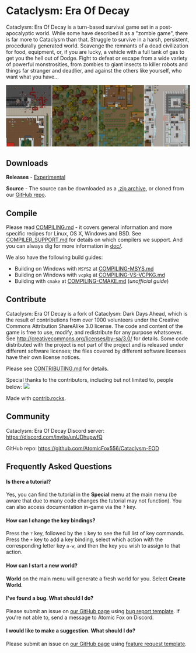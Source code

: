 # Cataclysm: Era Of Decay

Cataclysm: Era Of Decay is a turn-based survival game set in a post-apocalyptic world. While some have described it as a "zombie game", there is far more to Cataclysm than that. Struggle to survive in a harsh, persistent, procedurally generated world. Scavenge the remnants of a dead civilization for food, equipment, or, if you are lucky, a vehicle with a full tank of gas to get you the hell out of Dodge. Fight to defeat or escape from a wide variety of powerful monstrosities, from zombies to giant insects to killer robots and things far stranger and deadlier, and against the others like yourself, who want what you have...

<p align="center">
    <img src="./data/screenshots/ultica-showcase-sep-2021.png" alt="Tileset: Ultica">
</p>

## Downloads

**Releases** - [Experimental](https://github.com/AtomicFox556/Cataclysm-EOD/releases)

**Source** - The source can be downloaded as a [.zip archive](https://github.com/AtomicFox556/Cataclysm-EOD/archive/master.zip), or cloned from our [GitHub repo](https://github.com/AtomicFox556/Cataclysm-EOD/).

## Compile

Please read [COMPILING.md](doc/COMPILING/COMPILING.md) - it covers general information and more specific recipes for Linux, OS X, Windows and BSD. See [COMPILER_SUPPORT.md](doc/COMPILING/COMPILER_SUPPORT.md) for details on which compilers we support. And you can always dig for more information in [doc/](https://github.com/AtomicFox556/Cataclysm-EOD/tree/master/doc).

We also have the following build guides:
* Building on Windows with `MSYS2` at [COMPILING-MSYS.md](doc/COMPILING/COMPILING-MSYS.md)
* Building on Windows with `vcpkg` at [COMPILING-VS-VCPKG.md](doc/COMPILING/COMPILING-VS-VCPKG.md)
* Building with `cmake` at [COMPILING-CMAKE.md](doc/COMPILING/COMPILING-CMAKE.md)  (*unofficial guide*)

## Contribute

Cataclysm: Era Of Decay is a fork of Cataclysm: Dark Days Ahead, which is the result of contributions from over 1000 volunteers under the Creative Commons Attribution ShareAlike 3.0 license. The code and content of the game is free to use, modify, and redistribute for any purpose whatsoever. See http://creativecommons.org/licenses/by-sa/3.0/ for details.
Some code distributed with the project is not part of the project and is released under different software licenses; the files covered by different software licenses have their own license notices.

Please see [CONTRIBUTING.md](.github/CONTRIBUTING.md) for details.

Special thanks to the contributors, including but not limited to, people below:
<a href="https://github.com/atomicfox556/cataclysm-eod/graphs/contributors">
  <img src="https://contrib.rocks/image?repo=atomicfox556/cataclysm-eod" />
</a>

Made with [contrib.rocks](https://contrib.rocks).

## Community

Cataclysm: Era Of Decay Discord server: https://discord.com/invite/unUDhupwfQ

GitHub repo:
https://github.com/AtomicFox556/Cataclysm-EOD

## Frequently Asked Questions

#### Is there a tutorial?

Yes, you can find the tutorial in the **Special** menu at the main menu (be aware that due to many code changes the tutorial may not function). You can also access documentation in-game via the `?` key.

#### How can I change the key bindings?

Press the `?` key, followed by the `1` key to see the full list of key commands. Press the `+` key to add a key binding, select which action with the corresponding letter key `a-w`, and then the key you wish to assign to that action.

#### How can I start a new world?

**World** on the main menu will generate a fresh world for you. Select **Create World**.

#### I've found a bug. What should I do?

Please submit an issue on [our GitHub page](https://github.com/AtomicFox556/Cataclysm-EOD/issues/) using [bug report template](https://github.com/AtomicFox556/Cataclysm-EOD/issues/new?template=bug_report.md). If you're not able to, send a message to Atomic Fox on Discord.


#### I would like to make a suggestion. What should I do?

Please submit an issue on [our GitHub page](https://github.com/AtomicFox556/Cataclysm-EOD/issues/) using [feature request template](https://github.com/AtomicFox556/Cataclysm-EOD/issues/new?template=feature_request.md).